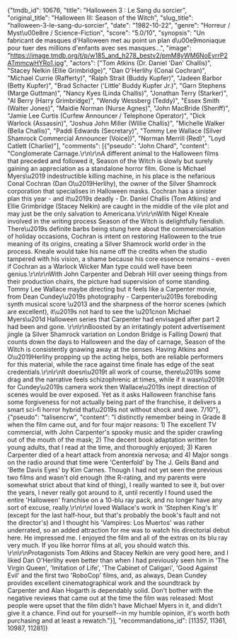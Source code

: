 {"tmdb_id": 10676, "title": "Halloween 3 : Le Sang du sorcier", "original_title": "Halloween III: Season of the Witch", "slug_title": "halloween-3-le-sang-du-sorcier", "date": "1982-10-22", "genre": "Horreur / Myst\u00e8re / Science-Fiction", "score": "5.0/10", "synopsis": "Un fabricant de masques d'Halloween met au point un plan d\u00e9moniaque pour tuer des millions d'enfants avec ses masques...", "image": "https://image.tmdb.org/t/p/w185_and_h278_bestv2/pmM8yWM6NoEyrrP2ATmmcwHYRo1.jpg", "actors": ["Tom Atkins (Dr. Daniel 'Dan' Challis)", "Stacey Nelkin (Ellie Grimbridge)", "Dan O'Herlihy (Conal Cochran)", "Michael Currie (Rafferty)", "Ralph Strait (Buddy Kupfer)", "Jadeen Barbor (Betty Kupfer)", "Brad Schacter ('Little' Buddy Kupfer Jr.)", "Garn Stephens (Marge Guttman)", "Nancy Kyes (Linda Challis)", "Jonathan Terry (Starker)", "Al Berry (Harry Grimbridge)", "Wendy Wessberg (Teddy)", "Essex Smith (Walter Jones)", "Maidie Norman (Nurse Agnes)", "John MacBride (Sheriff)", "Jamie Lee Curtis (Curfew Announcer / Telephone Operator)", "Dick Warlock (Assassin)", "Joshua John Miller (Willie Challis)", "Michelle Walker (Bella Challis)", "Paddi Edwards (Secretary)", "Tommy Lee Wallace (Silver Shamrock Commercial Announcer (Voice))", "Norman Merrill (Red)", "Loyd Catlett (Charlie)"], "comments": [{"pseudo": "John Chard", "content": "Conglomerate Carnage.\r\n\r\nA different animal to the Halloween films that preceded and followed it, Season of the Witch is slowly but surely gaining an appreciation as a standalone horror film. Gone is Michael Myers\u2019 indestructible killing machine, in his place is the nefarious Conal Cochran (Dan O\u2019Herlihy), the owner of the Silver Shamrock corporation that specialises in Halloween masks. Cochran has a sinister plan this year - and it\u2019s deadly - Dr. Daniel Challis (Tom Atkins) and Ellie Grimbridge (Stacey Nelkin) are caught in the middle of the vile plot and may just be the only salvation to Americana.\r\n\r\nWith Nigel Kneale involved in the writing process Season of the Witch is delightfully fiendish. There\u2019s definite barbs being stung here about the commercialisation of holiday occasions, Cochran is intent on restoring Halloween to the true meaning of its origins, creating a Silver Shamrock world order in the process. Kneale would take his name off the credits when the studio tampered with his vision, a shame because his core essence remains -  even if Cochran as a Warlock Wicker Man type could well have been genius.\r\n\r\nWith John Carpenter and Debrah Hill over seeing things from their production chairs, the picture had supervision of some standing. Tommy Lee Wallace maybe directing but it feels like a Carpenter movie, from Dean Cundey\u2019s photography -  Carpenter\u2019s foreboding synth musical score \u2013 and the sharpness of the horror scenes (which are excellent), it\u2019s not hard to see the \u201cnon Michael Myers\u201d Halloween series  that Carpenter had envisaged after part 2 had been and gone. \r\n\r\nBoosted by an irritatingly potent advertisement jingle (a Silver Shamrock variation on London Bridge is Falling Down) that counts down the days to Halloween and the day of carnage, Season of the Witch is consistently gnawing away at the senses. Having Atkins and O\u2019Herlihy propping up the acting helps, both are reliable performers for this material, while the race against time finale has edge of the seat credentials.\r\n\r\nIt doesn\u2019t all work of course, there\u2019s some drag and the narrative feels schizophrenic at times, while if it wasn\u2019t for Cundey\u2019s camera work then Wallace\u2019s inept direction of scenes would be over exposed. Yet as it asks Halloween franchise fans some forgiveness for not actually being part of the franchise, it delivers a smart sci-fi horror hybrid that\u2019s not without shock and awe. 7/10"}, {"pseudo": "talisencrw", "content": "I distinctly remember being in Grade 8 when the film came out, and for four major reasons: 1) The excellent TV commercial, with John Carpenter's spooky music and the spider crawling out of the mouth of the mask; 2) The decent book adaptation written for young adults, that I read at the time, and thoroughly enjoyed; 3) Karen Carpenter died of a heart attack from anorexia nervosa; and 4) Major songs on the radio around that time were 'Centerfold' by The J. Geils Band and 'Bette Davis Eyes' by Kim Carnes. Though I had not yet seen the previous two films and wasn't old enough (the R-rating, and my parents were somewhat strict about that kind of thing), I really wanted to see it, but over the years, I never really got around to it, until recently I found used the entire 'Halloween' franchise on a 10-blu ray pack, and no longer have any sort of excuse, really.\r\n\r\nI loved Wallace's work in 'Stephen King's It' (except for the last half-hour, but that's probably the book's fault and not the director's) and I thought his 'Vampires: Los Muertos' was rather underrated, so an added attraction for me was to watch his directorial debut here. He impressed me. I enjoyed the film and all of the extras on its blu ray very much. If you like horror films at all, you should watch this. \r\n\r\nProtagonists Tom Atkins and Stacey Nelkin are very good here, and I liked Dan O'Herlihy even better than when I had previously seen him in 'The Virgin Queen', 'Imitation of Life', 'The Cabinet of Caligari', 'Good Against Evil' and the first two 'RoboCop' films, and, as always, Dean Cundey provides excellent cinematographical work and the soundtrack by Carpenter and Alan Hogarth is dependably solid. Don't bother with the negative reviews that came out at the time the film was released: Most people were upset that the film didn't have Michael Myers in it, and didn't give it a chance. Find out for yourself--in my humble opinion, it's worth both purchasing and at least a rewatch."}], "recommandations_id": [11357, 11361, 10987, 11281]}